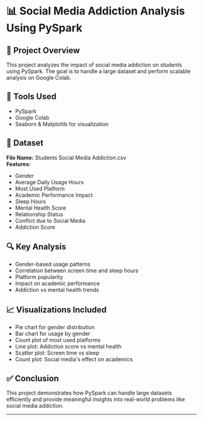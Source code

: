 # 📊 Social Media Addiction Analysis Using PySpark

## 📁 Project Overview
This project analyzes the impact of social media addiction on students using PySpark. The goal is to handle a large dataset and perform scalable analysis on Google Colab.

## 🧰 Tools Used
- PySpark
- Google Colab
- Seaborn & Matplotlib for visualization

## 📂 Dataset
**File Name:** Students Social Media Addiction.csv  
**Features:**
- Gender
- Average Daily Usage Hours
- Most Used Platform
- Academic Performance Impact
- Sleep Hours
- Mental Health Score
- Relationship Status
- Conflict due to Social Media
- Addiction Score

## 🔍 Key Analysis
- Gender-based usage patterns
- Correlation between screen time and sleep hours
- Platform popularity
- Impact on academic performance
- Addiction vs mental health trends

## 📈 Visualizations Included
- Pie chart for gender distribution
- Bar chart for usage by gender
- Count plot of most used platforms
- Line plot: Addiction score vs mental health
- Scatter plot: Screen time vs sleep
- Count plot: Social media's effect on academics

## ✅ Conclusion
This project demonstrates how PySpark can handle large datasets efficiently and provide meaningful insights into real-world problems like social media addiction.

---
